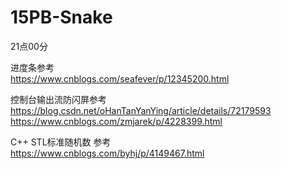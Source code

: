 # 15PB-Snake

21点00分<br>

进度条参考<br>
https://www.cnblogs.com/seafever/p/12345200.html


控制台输出流防闪屏参考<br>
https://blog.csdn.net/oHanTanYanYing/article/details/72179593
<br>
https://www.cnblogs.com/zmjarek/p/4228399.html

C++ STL标准随机数 参考<br>
https://www.cnblogs.com/byhj/p/4149467.html